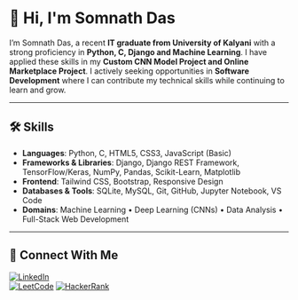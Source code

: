 # 👋 Hi, I'm Somnath Das

I’m Somnath Das, a recent **IT graduate from University of Kalyani** with a strong proficiency in **Python, C, Django and Machine Learning**. I have applied these skills in my **Custom CNN Model Project and Online Marketplace Project**. I actively seeking opportunities in **Software Development** where I can contribute my technical skills while continuing to learn and grow.

---

## 🛠️ Skills

- **Languages**: Python, C, HTML5, CSS3, JavaScript (Basic)  
- **Frameworks & Libraries**: Django, Django REST Framework, TensorFlow/Keras, NumPy, Pandas, Scikit-Learn, Matplotlib  
- **Frontend**: Tailwind CSS, Bootstrap, Responsive Design  
- **Databases & Tools**: SQLite, MySQL, Git, GitHub, Jupyter Notebook, VS Code  
- **Domains**: Machine Learning • Deep Learning (CNNs) • Data Analysis • Full-Stack Web Development

---

## 🔗 Connect With Me

[![LinkedIn](https://img.shields.io/badge/LinkedIn-0A66C2?style=flat&logo=linkedin&logoColor=white)](https://www.linkedin.com/in/dassomnath99)  
[![LeetCode](https://img.shields.io/badge/LeetCode-FFA116?style=flat&logo=leetcode&logoColor=black)](https://leetcode.com/dassomnath99) 
[![HackerRank](https://img.shields.io/badge/HackerRank-2EC866?style=flat&logo=hackerrank&logoColor=white)](https://www.hackerrank.com/somnathdas8642)
